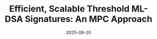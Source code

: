 ---
title: "Efficient, Scalable Threshold ML-DSA Signatures: An MPC Approach"
authors: Alexander Bienstock, Leo de Castro, Daniel Escudero, Antigoni Polychroniadou, and Akira Takahashi
collection: publications
category: 2025
#permalink: 
excerpt: #'This paper is about the number 1. The number 2 is left for future work.'
date: 2025-08-20
venue: "Submitted"
workshops: #"Crypto PPML 2024, NeurIPS FL@FM 2024, and NeurIPS AIM-FM 2024"
slidesurl: #'http://academicpages.github.io/files/slides1.pdf'
paperurl: 'https://eprint.iacr.org/2025/1163.pdf'
citation: #'Your Name, You. (2009). &quot;Paper Title Number 1.&quot; <i>Journal 1</i>. 1(1).'
---